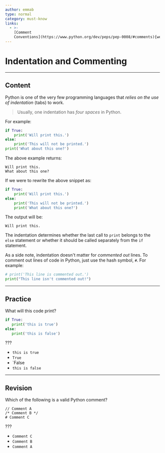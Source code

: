```yaml
---
author: emmab
type: normal
category: must-know
links:
  - >-
    [Comment
    Conventions](https://www.python.org/dev/peps/pep-0008/#comments){website}
---
```


# Indentation and Commenting


---

## Content

Python is one of the very few programming languages that *relies on the use of indentation* (tabs) to work.

> Usually, one indentation has *four spaces* in Python.

For example:

```python
if True:
    print('Will print this.')
else:
    print('This will not be printed.')
print('What about this one?')
```

The above example returns:

```plain-text
Will print this.
What about this one?
```

If we were to rewrite the above snippet as:

```python
if True:
    print('Will print this.')
else:
    print('This will not be printed.')
    print('What about this one?')
```

The output will be:

```plain-text
Will print this.
```

The indentation determines whether the last call to `print` belongs to the `else` statement or whether it should be called separately from the `if` statement.

As a side note, indentation doesn't matter for *commented out* lines. To comment out lines of code in Python, just use the hash symbol, `#`. For example:

```python
# print('This line is commented out.')
print("This line isn't commented out!")
```


---

## Practice

What will this code print?

```python
if True:
   print('this is true')
else:
   print('this is false')
```

???

* `this is true`
* `True`
* `False
* `this is false`


---

## Revision

Which of the following is a valid Python comment?

```plain-text
// Comment A
/* Comment B */
# Comment C
```

???

* `Comment C`
* `Comment B`
* `Comment A`
